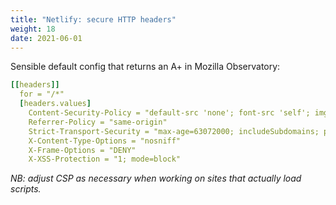 ```yaml
---
title: "Netlify: secure HTTP headers"
weight: 18
date: 2021-06-01
---
```


Sensible default config that returns an A+ in Mozilla Observatory:

```yaml
[[headers]]
  for = "/*"
  [headers.values]
    Content-Security-Policy = "default-src 'none'; font-src 'self'; img-src *; style-src 'self'; frame-ancestors 'none'"
    Referrer-Policy = "same-origin"
    Strict-Transport-Security = "max-age=63072000; includeSubdomains; preload"
    X-Content-Type-Options = "nosniff"
    X-Frame-Options = "DENY"
    X-XSS-Protection = "1; mode=block"
```

_NB: adjust CSP as necessary when working on sites that actually load scripts._